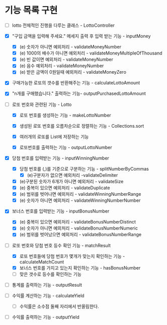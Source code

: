# 기능 목록 구현
- [ ] lotto 전체적인 진행을 다루는 클래스 - LottoController

- [x] "구입 금액을 입력해 주세요." 메세지 출력 후 입력 받는 기능 - inputMoney
  - [x] (e) 숫자가 아니면 예외처리 - validateMoneyNumber
  - [x] (e) 1000의 배수가 아니면 예외처리 - validateMoneyMultipleOfThousand
  - [x] (e) 빈 값이면 예외처리 - validateMoneyNumber
  - [x] (e) 음수 예외처리 - validateMoneyNumber
  - [x] (e) 받은 금액이 0원일때 예외처리 - validateMoneyZero

- [x] 구매가능한 로또의 갯수를 반환해주는 기능 - calculateLottoAmount
- [x] "n개를 구매했습니다." 출력하는 기능- outputPurchasedLottoAmount

- [ ] 로또 번호와 관련된 기능 - Lotto
  - [x] 로또 번호를 생성하는 기능 - makeLottoNumber
  - [x] 생성된 로또 번호를 오름차순으로 정렬하는 기능 - Collections.sort
  - [x] 여러개의 로또를 List에 저장하는 기능
  - [x] 로또번호를 출력하는 기능 - outputLottoNumber


- [x] 당첨 번호를 입력받는 기능 - inputWinningNumber
  - [x] 당첨 번호를 (,)를 기준으로 구분하는 기능 - splitNumberByCommas
    - [x] (e)구분자가 없으면 예외처리 -validateDelimiter
  - [x] (e)구분된 숫자가 6개가 아니면 예외처리 - validateSize
  - [x] (e) 중복이 있으면 예외처리 - validateDuplicate
  - [x] (e) 범위를 벗어나면 예외처리 - validateWinningNumberRange
  - [x] (e) 숫자가 아니면 예외처리 - validateWinningNumberNumber

- [x] 보너스 번호를 입력받는 기능 - inputBonusNumber
  - [x] (e) 중복이 있으면 예외처리 - validateBonusNumberDistinct
  - [x] (e) 숫자가 아니면 예외처리 - validateBonusNumberNumeric
  - [x] (e) 범위를 벗어났으면 예외처리 - validateBonusNumberRange

- [ ] 로또 번호와 당첨 번호 등수 확인 기능 - matchResult
  - [x] 로또 번호들에 당첨 번호가 몇개가 맞는지 확인하는 기능 - calculateMatchCount
  - [x] 보너스 번호를 가지고 있는지 확인하는 기능 - hasBonusNumber
  - [ ] 맞은 갯수로 등수를 확인하는 기능

- [ ] 통계를 출력하는 기능 - outputResult

- [ ] 수익률 계산하는 기능 - calculateYield
  - [ ] 수익률은 소수점 둘째 자리에서 반올림한다.

- [ ] 수익률 출력하는 기능 - outputYield


 